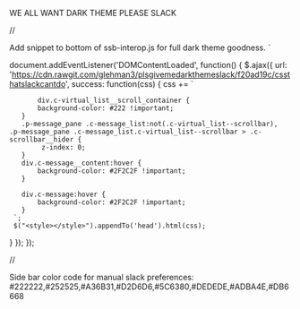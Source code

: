WE ALL WANT DARK THEME
PLEASE
SLACK


//

Add snippet to bottom of ssb-interop.js for full dark theme goodness.
`

document.addEventListener('DOMContentLoaded', function() {
 $.ajax({
   url: 'https://cdn.rawgit.com/glehman3/plsgivemedarkthemeslack/f20ad19c/cssthatslackcantdo',
   success: function(css) {
      css += `
     
           div.c-virtual_list__scroll_container {
           background-color: #222 !important;
       }
       .p-message_pane .c-message_list:not(.c-virtual_list--scrollbar), .p-message_pane .c-message_list.c-virtual_list--scrollbar > .c-scrollbar__hider {
            z-index: 0;
       }
       div.c-message__content:hover {
           background-color: #2F2C2F !important;
       }

       div.c-message:hover {
           background-color: #2F2C2F !important;
       }
     `;
     $("<style></style>").appendTo('head').html(css);
   }
 });
});

//

Side bar color code for manual slack preferences: #222222,#252525,#A36B31,#D2D6D6,#5C6380,#DEDEDE,#ADBA4E,#DB6668

